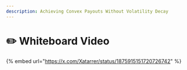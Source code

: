 ```yaml
---
description: Achieving Convex Payouts Without Volatility Decay
---
```


# ✏️ Whiteboard Video

{% embed url="https://x.com/Xatarrer/status/1875915151720726742" %}
